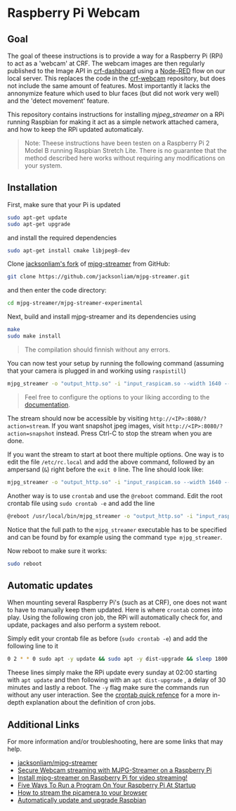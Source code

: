 # Raspberry Pi Webcam

## Goal
The goal of theese instructions is to provide a way for a Raspberry Pi (RPi) to act as a 'webcam' at CRF. The webcam images are then regularly published to the Image API in [crf-dashboard](https://github.com/ChalmersRobotics/crf-dashboard) using a [Node-RED](https://nodered.org/) flow on our local server. This replaces the code in the [crf-webcam](https://github.com/ChalmersRobotics/crf-webcam) repository, but does not include the same amount of features. Most importantly it lacks the annonymize feature which used to blur faces (but did not work very well) and the 'detect movement' feature.


This repository contains instructions for installing *mjpeg_streamer* on a RPi running Raspbian for making it act as a simple network attached camera, and how to keep the RPi updated automaticaly.

> Note: Theese instructions have been testen on a Raspberry Pi 2 Model B running Raspbian Stretch Lite. There is no guarantee that the method described here works without requiring any modifications on your system. 

## Installation

First, make sure that your Pi is updated
```bash
sudo apt-get update
sudo apt-get upgrade
```
and install the required dependencies
```bash
sudo apt-get install cmake libjpeg8-dev 
```

Clone [jacksonliam's fork](https://github.com/jacksonliam/mjpg-streamer) of [mjpg-streamer](https://sourceforge.net/projects/mjpg-streamer/) from GitHub:
```bash
git clone https://github.com/jacksonliam/mjpg-streamer.git
```

and then enter the code directory:
```bash
cd mjpg-streamer/mjpg-streamer-experimental
```

Next, build and install mjpg-streamer and its dependencies using
```bash
make
sudo make install
```

> The compilation should finnish without any errors.

You can now test your setup by running the following command (assuming that your camera is plugged in and working using `raspistill`)
```bash
mjpg_streamer -o "output_http.so" -i "input_raspicam.so --width 1640 --height 1232 -fps 15 -quality 10"
```
> Feel free to configure the options to your liking according to the [documentation](https://github.com/jacksonliam/mjpg-streamer/blob/master/mjpg-streamer-experimental/README.md).

The stream should now be accessible by visiting `http://<IP>:8080/?action=stream`. If you want snapshot jpeg images, visit `http://<IP>:8080/?action=snapshot` instead. Press Ctrl-C to stop the stream when you are done.

If you want the stream to start at boot there multiple options. One way is to edit the file `/etc/rc.local` and add the above command, followed by an ampersand (`&`) right before the `exit 0` line. The line should look like:
```bash
mjpg_streamer -o "output_http.so" -i "input_raspicam.so --width 1640 --height 1232 -fps 15 -quality 10" &
```

Another way is to use `crontab` and use the `@reboot` command. Edit the root crontab file using `sudo crontab -e` and add the line
```bash
@reboot /usr/local/bin/mjpg_streamer -o "output_http.so" -i "input_raspicam.so --width 1640 --height 1232 -fps 15 -quality 10" &
```
Notice that the full path to the `mjpg_streamer` executable has to be specified and can be found by for example using the command `type mjpg_streamer`.


Now reboot to make sure it works:
```bash
sudo reboot
```

## Automatic updates
When mounting several Raspberry Pi's (such as at CRF), one does not want to have to manually keep them updated. Here is where `crontab` comes into play. Using the following cron job, the RPi will automatically check for, and update, packages and also perform a system reboot.

Simply edit your crontab file as before (`sudo crontab -e`) and add the following line to it
```bash
0 2 * * 0 sudo apt -y update && sudo apt -y dist-upgrade && sleep 1800 && sudo /sbin/reboot
```
Theese lines simply make the RPi update every sunday at 02:00 starting with `apt update` and then following with an `apt dist-upgrade` , a delay of 30 minutes and lastly a reboot. The `-y` flag make sure the commands run without any user interaction. See the [crontab quick refence](https://www.adminschoice.com/crontab-quick-reference) for a more in-depth explanation about the definition of cron jobs.


## Additional Links
For more information and/or troubleshooting, here are some links that may help.
* [jacksonliam/mjpg-streamer](https://github.com/jacksonliam/mjpg-streamer)
* [Secure Webcam streaming with MJPG-Streamer on a Raspberry Pi](https://www.sigmdel.ca/michel/ha/rpi/streaming_en.html)
* [Install mjpg-streamer on Raspberry Pi for video streaming!](https://www.collaborizm.com/thread/SyFenrp6l)
* [Five Ways To Run a Program On Your Raspberry Pi At Startup](https://www.dexterindustries.com/howto/run-a-program-on-your-raspberry-pi-at-startup/)
* [How to stream the picamera to your browser](https://desertbot.io/blog/how-to-stream-the-picamera)
* [Automatically update and upgrade Raspbian](https://hjerpbakk.com/blog/2018/06/18/automatically-update-and-upgrade-raspbian)